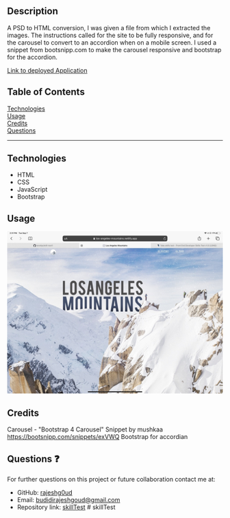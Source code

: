 ## Description

A PSD to HTML conversion, I was given a file from which I extracted the images. The instructions called for the site to be fully responsive, and for the carousel to convert to an accordion when on a mobile screen. I used a snippet from bootsnipp.com to make the carousel responsive and bootstrap for the accordion.

[Link to deployed Application](https://los-angeles-mountains.netlify.app/)

## Table of Contents

[Technologies](#technologies)<br>
[Usage](#usage)<br>
[Credits](#credits)<br>
[Questions](#questions)<br>

---

## Technologies

- HTML
- CSS
- JavaScript
- Bootstrap

## Usage

![](images/screenshot1.jpg)

## Credits

Carousel - "Bootstrap 4 Carousel" Snippet by mushkaa https://bootsnipp.com/snippets/exVWQ
Bootstrap for accordian

## Questions :question:

For further questions on this project or future collaboration contact me at:<br>

- GitHub: [rajeshg0ud](https://github.com/rajeshg0ud)
- Email: budidirajeshgoud@gmail.com
- Repository link: [skillTest](https://github.com/rajeshg0ud/skillTest)
#   s k i l l T e s t 
 
 
